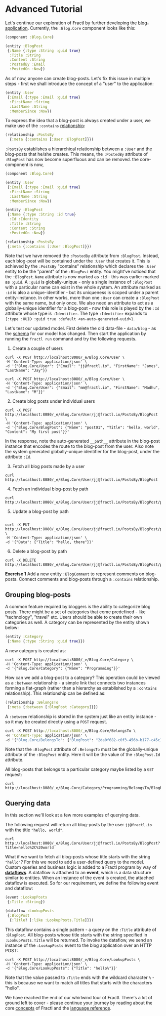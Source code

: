# Advanced Tutorial

Let's continue our exploration of Fractl by further developing the [blog-application](quick-start.md). Currently, the
`:Blog.Core` component looks like this:

```clojure
(component :Blog.Core)

(entity :BlogPost
 {:Name {:type :String :guid true}
  :Title :String
  :Content :String
  :PostedBy :Email
  :PostedOn :Now})
```

As of now, anyone can create blog-posts. Let's fix this issue in multiple steps - first we shall introduce the concept
of a "user" to the application:

```clojure
(entity :User
 {:Email {:type :Email :guid true}
  :FirstName :String
  :LastName :String
  :MemberSince :Now})
```

To express the idea that a blog-post is always created under a user, we make use of the
`:contains` [relationship](language/data-model/relationship.md):

```clojure
(relationship :PostsBy
  {:meta {:contains [:User :BlogPost]}})
```

`:PostsBy` establishes a hierarchical relationship between a `:User` and the blog-posts that he/she creates. This means,
the `:PostedBy` attribute of `:BlogPost` has now become superfluous and can be removed. the core-component is now,

```clojure
(component :Blog.Core)

(entity :User
 {:Email {:type :Email :guid true}
  :FirstName :String
  :LastName :String
  :MemberSince :Now})

(entity :BlogPost
 {:Name {:type :String :id true}
  :Id :Identity
  :Title :String
  :Content :String
  :PostedOn :Now})

(relationship :PostsBy
 {:meta {:contains [:User :BlogPost]}})

```

Note that we have removed the `:PostedBy` attribute from `:BlogPost`. Instead, each blog-post will be contained under the
`:User` that creates it. This is achieved by the `:PostsBy` "contains" relationship which declares the `:User` entity to be
the "parent" of the `:BlogPost` entity. You might've noticed that the `:BlogPost.Name` attribute is now marked as `:id` - this
was earlier marked as `:guid`. A `:guid` is globally-unique - only a single instance of `:BlogPost` with a particular name
can exist in the whole system. An attribute marked as `:id` is also a unique-identifier - but its uniqueness is scoped under a
parent entity-instance. In other works, more than one `:User` can create a `:BlogPost` with the same name, but only once. We also
need an attribute to act as a globally-unique identifier for a blog-post - now this role is played by the `:Id` attribute whose type
is `:Identifier`. The type `:Identifier` expands to `{:type :UUID :guid true :default <an-auto-generated-uuid>}`.

Let's test our updated model. First delete the old data-file - `data/blog` - as the [schema](concepts/schema-migration.md)
for our model has changed. Then start the application by running the `fractl run` command and try the following requests.

1. Create a couple of users

```shell
curl -X POST http://localhost:8080/_e/Blog.Core/User \
-H 'Content-Type: application/json' \
-d '{"Blog.Core/User": {"Email": "jj@fractl.io", "FirstName": "James", "LastName": "Jay"}}

curl -X POST http://localhost:8080/_e/Blog.Core/User \
-H 'Content-Type: application/json' \
-d '{"Blog.Core/User": {"Email": "mm@fractl.io", "FirstName": "Madhu", "LastName": "M"}}'
```

2. Create blog posts under individual users

```shell
curl -X POST http://localhost:8080/_e/Blog.Core/User/jj@fractl.io/PostsBy/BlogPost \
-H 'Content-Type: application/json' \
-d '{"Blog.Core/BlogPost": {"Name": "post01", "Title": "hello, world", "Content": "My first post"}}'
```

In the response, note the auto-generated `__path__` attribute in the blog-post instance that encodes the route to the
blog-post from the user. Also note the system generated globally-unique identifier for the blog-post, under the attribute
`:Id`.

3. Fetch all blog posts made by a user

```shell
curl http://localhost:8080/_e/Blog.Core/User/jj@fractl.io/PostsBy/BlogPost
```

4. Fetch an individual blog-post by path

```shell
curl http://localhost:8080/_e/Blog.Core/User/jj@fractl.io/PostsBy/BlogPost/post01
```

5. Update a blog-post by path

```shell

curl -X PUT http://localhost:8080/_e/Blog.Core/User/jj@fractl.io/PostsBy/BlogPost/post01 \
-H 'Content-Type: application/json' \
-d '{"Data": {"Title": "hello, there"}}'
```

6. Delete a blog-post by path

```shell
curl -X DELETE http://localhost:8080/_e/Blog.Core/User/jj@fractl.io/PostsBy/BlogPost/post01
```

**Exercise 1** Add a new entity `:BlogComment` to represent comments on blog-posts. Connect comments and blog-posts through
a `:contains` relationship.

## Grouping blog-posts

A common feature required by bloggers is the ability to categorize blog posts. There might be a set of categories that
come predefined - like "technology", "travel" etc. Users should be able to create their own categories as well. A category
can be represented by the entity shown below:

```clojure
(entity :Category
 {:Name {:type :String :guid true}})
```

A new category is created as:

```shell
curl -X POST http://localhost:8080/_e/Blog.Core/Category \
-H 'Content-Type: application/json' \
-d '{"Blog.Core/Category": {"Name": "Programming"}}'
```

How can we add a blog-post to a category? This operation could be viewed as a `:between` relationship - a simple link that
connects two instances forming a flat-graph (rather than a hierarchy as established by a `:contains` relationship).
This relationship can be defined as:

```clojure
(relationship :BelongsTo
 {:meta {:between [:BlogPost :Category]}})
```

A `:between` relationship is stored in the system just like an entity instance - so it may be created directly using a `POST`
request.

```clojure
curl -X POST http://localhost:8080/_e/Blog.Core/BelongsTo \
-H 'Content-Type: application/json' \
-d '{"Blog.Core/BelongsTo": {"BlogPost": "2da0f682-c0f3-456b-b177-c45c19fe74eb", "Category": "Programming"}}'
```

Note that the `:BlogPost` attribute of `:BelongsTo` must be the globally-unique attribute of the `:BlogPost` entity. Here it will
be the value of the `:BlogPost.Id` attribute.

All blog-posts that belongs to a particular category maybe listed by a `GET` request:

```shell
curl  http://localhost:8080/_e/Blog.Core/Category/Programming/BelongsTo/BlogPost
```

## Querying data

In this section we'll look at a few more examples of querying data.

The following request will return all blog-posts by the user `jj@fractl.io` with the title `"hello, world"`.

```shell
curl http://localhost:8080/_e/Blog.Core/User/jj@fractl.io/PostsBy/BlogPost?Title=hello%2C%20world
```
What if we want to fetch all blog-posts whose title starts with the string `"hello"`? For this we need to add
a user-defined query to the model. Custom queries and business logic is added to a Fractl program by way of
[**dataflows**](concepts/declarative-dataflow). A dataflow is attached to an **event**, which is a data structure
similar to entities. When an instance of the event is created, the attached dataflow is executed. So for our requirement,
we define the following event and dataflow:

```clojure
(event :LookupPosts
 {:Title :String})

(dataflow :LookupPosts
 {:BlogPost
  {:Title? [:like :LookupPosts.Title]}})
```

This dataflow contains a single pattern - a query on the `:Title` attribute of `:BlogPost`.
All blog-posts whose title starts with the string specified in `:LookupPosts.Title` will be returned.
To invoke the dataflow, we send an instance of the `:LookupPosts` event to the blog application over an HTTP POST:

```shell
curl -X POST http://localhost:8080/_e/Blog.Core/LookupPosts \
-H 'Content-Type: application/json' \
-d '{"Blog.Core/LookupPosts": {"Title": "hello%"}}'
```
Note that the value passed to `:Title` ends with the wildcard character `%` - this is because
we want to match all titles that starts with the characters "hello".

We have reached the end of our whirlwind tour of Fractl. There's a lot of ground left to cover - please
continue your journey by reading about the core [concepts](concepts/intro.md) of Fractl and
the [language reference](language/overview.md).
